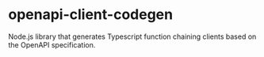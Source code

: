 # openapi-client-codegen
Node.js library that generates Typescript function chaining  clients based on the OpenAPI specification.

